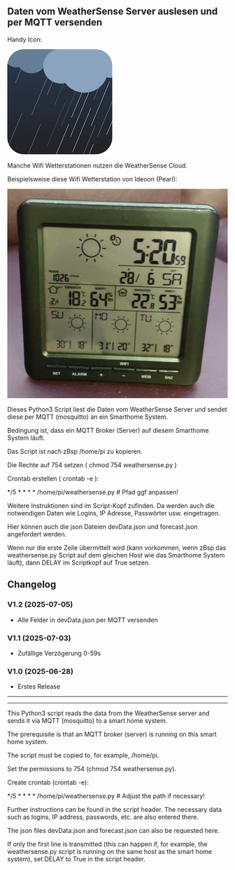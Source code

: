 ## Daten vom WeatherSense Server auslesen und per MQTT versenden

Handy Icon:

![Screenshot](https://github.com/ltspicer/WeatherSense/blob/main/weathersense.png)

Manche Wifi Wetterstationen nutzen die WeatherSense Cloud.

Beispielsweise diese Wifi Wetterstation von Ideoon (Pearl):

![Screenshot](https://github.com/ltspicer/WeatherSense/blob/main/wetterstation.png)



Dieses Python3 Script liest die Daten vom WeatherSense Server und sendet diese per MQTT (mosquitto) an ein Smarthome System.

Bedingung ist, dass ein MQTT Broker (Server) auf diesem Smarthome System läuft.

Das Script ist nach zBsp /home/pi zu kopieren.

Die Rechte auf 754 setzen ( chmod 754 weathersense.py )

Crontab erstellen ( crontab -e ):

*/5 * * * * /home/pi/weathersense.py # Pfad ggf anpassen!

Weitere Instruktionen sind im Script-Kopf zufinden. Da werden auch die notwendigen Daten wie Logins, IP Adresse, Passwörter usw. eingetragen.

Hier können auch die json Dateien devData.json und forecast.json angefordert werden.

Wenn nur die erste Zeile übermittelt wird (kann vorkommen, wenn zBsp das weathersense.py Script auf dem gleichen Host wie das Smarthome System läuft), dann DELAY im Scriptkopf auf True setzen.



## Changelog

### V1.2 (2025-07-05)

- Alle Felder in devData.json per MQTT versenden

### V1.1 (2025-07-03)

- Zufällige Verzögerung 0-59s


### V1.0 (2025-06-28)

- Erstes Release


------------------------
------------------------


This Python3 script reads the data from the WeatherSense server and sends it via MQTT (mosquitto) to a smart home system.

The prerequisite is that an MQTT broker (server) is running on this smart home system.

The script must be copied to, for example, /home/pi.

Set the permissions to 754 (chmod 754 weathersense.py).

Create crontab (crontab -e):

*/5 * * * * /home/pi/weathersense.py # Adjust the path if necessary!

Further instructions can be found in the script header. The necessary data such as logins, IP address, passwords, etc. are also entered there.

The json files devData.json and forecast.json can also be requested here.

If only the first line is transmitted (this can happen if, for example, the weathersense.py script is running on the same host as the smart home system), set DELAY to True in the script header.

